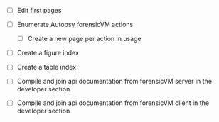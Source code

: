 - [ ] Edit first pages
- [ ] Enumerate Autopsy forensicVM actions
   - [ ] Create a new page per action in usage
- [ ] Create a figure index
- [ ] Create a table index
- [ ] Compile and join api documentation from forensicVM server in the developer section
- [ ] Compile and join api documentation from forensicVM client in the developer section


   
